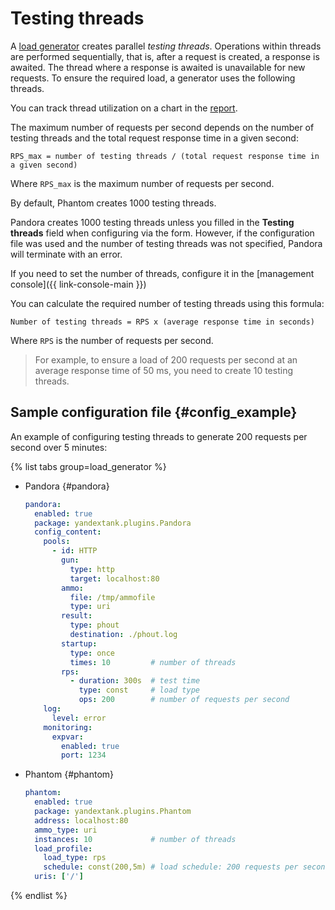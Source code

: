 # Testing threads

A [load generator](load-generator.md) creates parallel _testing threads_. Operations within threads are performed sequentially, that is, after a request is created, a response is awaited. The thread where a response is awaited is unavailable for new requests. To ensure the required load, a generator uses the following threads.

You can track thread utilization on a chart in the [report](reports.md).

The maximum number of requests per second depends on the number of testing threads and the total request response time in a given second:

```
RPS_max = number of testing threads / (total request response time in a given second)
```

Where `RPS_max` is the maximum number of requests per second.

By default, Phantom creates 1000 testing threads.

Pandora creates 1000 testing threads unless you filled in the **Testing threads** field when configuring via the form. However, if the configuration file was used and the number of testing threads was not specified, Pandora will terminate with an error.

If you need to set the number of threads, configure it in the [management console]({{ link-console-main }})

You can calculate the required number of testing threads using this formula:

```
Number of testing threads = RPS x (average response time in seconds)
```

Where `RPS` is the number of requests per second.

> For example, to ensure a load of 200 requests per second at an average response time of 50 ms, you need to create 10 testing threads.

## Sample configuration file {#config_example}

An example of configuring testing threads to generate 200 requests per second over 5 minutes:

{% list tabs group=load_generator %}

- Pandora {#pandora}

   ```yaml
   pandora:
     enabled: true
     package: yandextank.plugins.Pandora
     config_content:
       pools:
         - id: HTTP
           gun:
             type: http
             target: localhost:80
           ammo:
             file: /tmp/ammofile
             type: uri
           result:
             type: phout
             destination: ./phout.log
           startup:
             type: once
             times: 10         # number of threads
           rps:
             - duration: 300s  # test time
               type: const     # load type
               ops: 200        # number of requests per second
       log:
         level: error
       monitoring:
         expvar:
           enabled: true
           port: 1234
   ```

- Phantom {#phantom}

   ```yaml
   phantom:
     enabled: true
     package: yandextank.plugins.Phantom
     address: localhost:80
     ammo_type: uri
     instances: 10             # number of threads
     load_profile:
       load_type: rps
       schedule: const(200,5m) # load schedule: 200 requests per second for 5 minutes
     uris: ['/']
   ```

{% endlist %}